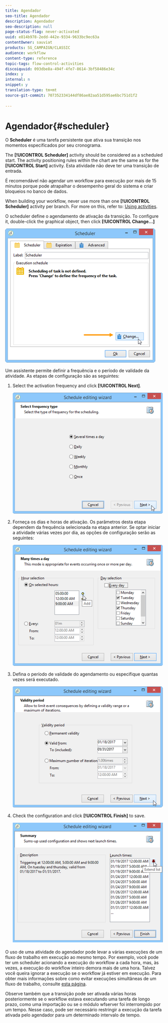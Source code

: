 ```yaml
---
title: Agendador
seo-title: Agendador
description: Agendador
seo-description: null
page-status-flag: never-activated
uuid: e814b978-2edd-442e-9334-9633bc9ec63a
contentOwner: sauviat
products: SG_CAMPAIGN/CLASSIC
audience: workflow
content-type: reference
topic-tags: flow-control-activities
discoiquuid: 093dbe8a-494f-4fe7-8614-3bf58486e34c
index: y
internal: n
snippet: y
translation-type: tm+mt
source-git-commit: 707352334144df86ae82aa51d595ae6bc751d1f2

---
```



# Agendador{#scheduler}

O **Scheduler** é uma tarefa persistente que ativa sua transição nos momentos especificados por seu cronograma.

The **[!UICONTROL Scheduler]** activity should be considered as a scheduled start. The activity positioning rules within the chart are the same as for the **[!UICONTROL Start]** activity. Esta atividade não deve ter uma transição de entrada.

É recomendável não agendar um workflow para execução por mais de 15 minutos porque pode atrapalhar o desempenho geral do sistema e criar bloqueios no banco de dados.

When building your workflow, never use more than one **[!UICONTROL Scheduler]** activity per branch. For more on this, refer to: [Using activities](../../workflow/using/workflow-best-practices.md#using-activities).

O scheduler define o agendamento de ativação da transição. To configure it, double-click the graphical object, then click **[!UICONTROL Change...]**

![](assets/s_user_segmentation_scheduler.png)

Um assistente permite definir a frequência e o período de validade da atividade. As etapas de configuração são as seguintes:

1. Select the activation frequency and click **[!UICONTROL Next]**.

   ![](assets/s_user_segmentation_scheduler2.png)

1. Forneça os dias e horas de ativação. Os parâmetros desta etapa dependem da frequência selecionada na etapa anterior. Se optar iniciar a atividade várias vezes por dia, as opções de configuração serão as seguintes:

   ![](assets/s_user_segmentation_scheduler3.png)

1. Defina o período de validade do agendamento ou especifique quantas vezes será executado.

   ![](assets/s_user_segmentation_scheduler4.png)

1. Check the configuration and click **[!UICONTROL Finish]** to save.

   ![](assets/s_user_segmentation_scheduler5.png)

O uso de uma atividade do agendador pode levar a várias execuções de um fluxo de trabalho em execução ao mesmo tempo. Por exemplo, você pode ter um scheduler acionando a execução do workflow a cada hora, mas, às vezes, a execução do workflow inteiro demora mais de uma hora. Talvez você queira ignorar a execução se o workflow já estiver em execução. Para obter mais informações sobre como evitar execuções simultâneas de um fluxo de trabalho, consulte [esta página](../../workflow/using/monitoring-workflow-execution.md#preventing-simultaneous-multiple-executions).

Observe também que a transição pode ser ativada várias horas posteriormente se o workflow estava executando uma tarefa de longo prazo, como uma importação ou se o módulo wfserver foi interrompido por um tempo. Nesse caso, pode ser necessário restringir a execução da tarefa ativada pelo agendador para um determinado intervalo de tempo.
